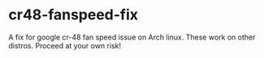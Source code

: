 # cr48-fanspeed-fix
A fix for google cr-48 fan speed issue on Arch linux. These work on other distros. Proceed at your own risk!
